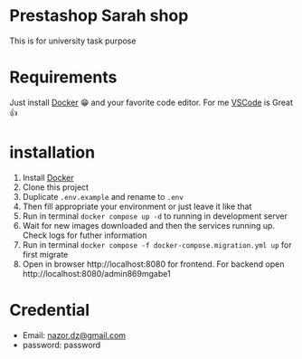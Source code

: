 # Prestashop Sarah shop
This is for university task purpose

# Requirements
Just install [Docker](https://docs.docker.com/get-docker/) 😁 and your favorite code editor. For me [VSCode](https://code.visualstudio.com/) is Great 👍

# installation
1. Install [Docker](https://docs.docker.com/get-docker/)
2. Clone this project
3. Duplicate `.env.example` and rename to `.env`
4. Then fill appropriate your environment or just leave it like that
5. Run in terminal `docker compose up -d` to running in development server
6. Wait for new images downloaded and then the services running up. Check logs for futher information
7. Run in terminal `docker compose -f docker-compose.migration.yml up` for first migrate
8. Open in browser http://localhost:8080 for frontend. For backend open http://localhost:8080/admin869mgabe1

# Credential
- Email: nazor.dz@gmail.com
- password: password

